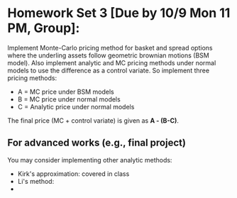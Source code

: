 # Homework Set 3 [Due by 10/9 Mon 11 PM, Group]:

Implement Monte-Carlo pricing method for basket and spread options where the underling assets follow geometric brownian motions (BSM model). Also implement analytic and MC pricing methods under normal models to use the difference as a control variate. So implement three pricing methods:

* A = MC price under BSM models
* B = MC price under normal models
* C = Analytic price under normal models

The final price (MC + control variate) is given as __A - (B-C)__.

## For advanced works (e.g., final project)
You may consider implementing other analytic methods:

* Kirk's approximation: covered in class
* Li's method:
* 

